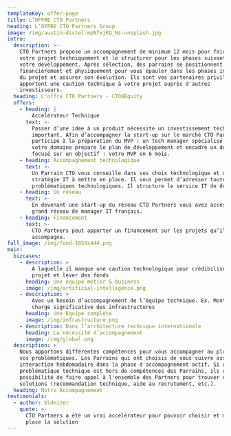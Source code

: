 ```yaml
---
templateKey: offer-page
title: L’OFFRE CTO Partners
heading: L’OFFRE CTO Partners Group
image: /img/austin-distel-mpN7xjKQ_Ns-unsplash.jpg
intro:
  description: >-
    CTO Partners propose un accompagnement de minimum 12 mois pour faire éclore
    votre projet techniquement et le structurer pour les phases suivantes de
    votre développement. Après sélection, des parrains se positionnent
    financièrement et physiquement pour vous épauler dans les phases initiales
    du projet et assurer son évolution. Ils sont vos partenaires privilégiés et
    apportent une caution technique à votre projet auprès d'autres
    investisseurs.
  heading: L'offre CTO Partners - CTO4Equity
  offers:
    - heading: |
        Accélérateur Technique
      text: >-
        Passer d’une idée à un produit nécessite un investissement technique
        important. Afin d’accompagner la start-up sur le marché CTO Partners
        participe à la préparation du MVP : un Tech manager spécialisé dans
        votre domaine prépare le plan de développement et encadre un développeur
        focusé sur un objectif : votre MVP en 6 mois.
    - heading: Accompagnement technologique
      text: >-
        Un Parrain CTO vous conseille dans vos choix technologique et dans la
        stratégie IT à mettre en place. Il vous permet d’adresser toutes les
        problématiques technologiques. Il structure le service IT de demain
    - heading: Un réseau
      text: >-
        En devenant une start-up du réseau CTO Partners vous avez accès au plus
        grand réseau de manager IT français.
    - heading: Financement
      text: >-
        CTO Partners peut apporter un financement sur les projets qu’il
        accompagne.
full_image: /img/fond-1024x444.png
main:
  bizcases:
    - description: >
        À laquelle il manque une caution technologique pour crédibiliser le
        projet et lever des fonds
      heading: Une équipe métier & business
      image: /img/artificial-intelligence.png
    - description: >
        Avec un besoin d’accompagnement de l’équipe technique. Ex. Monté en
        charge significative des infrastructures
      heading: Une Equipe complète
      image: /img/infrastructure.png
    - description: Dans l’architecture technique internationale
      heading: La nécessité d’accompagnement
      image: /img/global.png
  description: >
    Nous apportons différentes compétences pour vous accompagner au plus près de
    vos problématiques. Les Parrains qui ont choisis de vous suivre assurent une
    interaction hebdomadaire dans la phase d'accompagnement actif. Si une
    problématique technique est hors de compétences des Parrains, ils ont la
    possibilité de faire appel à l'ensemble des Partners pour trouver des
    solutions (recommandation technique, aide au recrutement, etc.).
  heading: Notre Accompagnement
testimonials:
  - author: Vidmizer
    quote: >-
      CTO Partners a été un vrai accélérateur pour pouvoir choisir et mettre en
      place la solution
---
```


